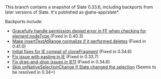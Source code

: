 This branch contains a snapshot of Slate 0.33.6, including backports from later versions of Slate. It's published as @aha-app/slate*.

Backports include:

* [Gracefully handle permission denied error in FF when checking for element.nodeType
](https://github.com/ianstormtaylor/slate/pull/2178) (Fixed in 0.40.3)
* [Make insertTextAtRange normalize if it performed deletes](https://github.com/aha-app/slate/commit/8d167043998f47f698656bbb0e26743592a5cc8d) (Fixed in 0.41.0)
* [Initial fixes for IE compat of cloneFragment](https://github.com/ianstormtaylor/slate/pull/1943) (Fixed in 0.34.6)
* [Fix issue with pasting in IE](https://github.com/ianstormtaylor/slate/pull/1901) (Fixed in 0.33.7)
* [Fix drag-and-drop issues in IE11](https://github.com/ianstormtaylor/slate/pull/1967) (Fixed in 0.34.6)
* [Skip onNativeSelectionChange if Slate changed the selection](https://github.com/ianstormtaylor/slate/pull/1866) (Seems to be resolved in 0.34+)
